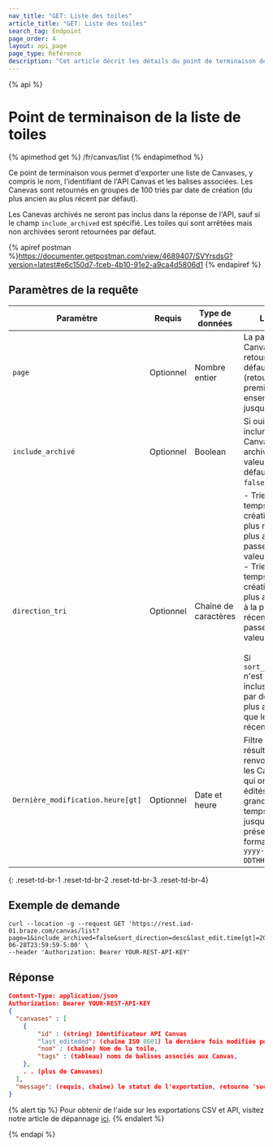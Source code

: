 ```yaml
---
nav_title: "GET: Liste des toiles"
article_title: "GET: Liste des toiles"
search_tag: Endpoint
page_order: 4
layout: api_page
page_type: Référence
description: "Cet article décrit les détails du point de terminaison de la liste des canevas."
---
```


{% api %}
# Point de terminaison de la liste de toiles
{% apimethod get %}
/fr/canvas/list
{% endapimethod %}

Ce point de terminaison vous permet d'exporter une liste de Canvases, y compris le nom, l'identifiant de l'API Canvas et les balises associées. Les Canevas sont retournés en groupes de 100 triés par date de création (du plus ancien au plus récent par défaut).

Les Canevas archivés ne seront pas inclus dans la réponse de l'API, sauf si le champ `include_archived` est spécifié. Les toiles qui sont arrêtées mais non archivées seront retournées par défaut.

{% apiref postman %}https://documenter.getpostman.com/view/4689407/SVYrsdsG?version=latest#e6c150d7-fceb-4b10-91e2-a9ca4d5806d1 {% endapiref %}

## Paramètres de la requête

| Paramètre                         | Requis    | Type de données      | Libellé                                                                                                                                                                                                                                                                                                                  |
| --------------------------------- | --------- | -------------------- | ------------------------------------------------------------------------------------------------------------------------------------------------------------------------------------------------------------------------------------------------------------------------------------------------------------------------ |
| `page`                            | Optionnel | Nombre entier        | La page de Canvases à retourner, par défaut à `0` (retourne le premier ensemble jusqu'à 100)                                                                                                                                                                                                                             |
| `include_archivé`                 | Optionnel | Boolean              | Si oui ou non inclure des Canvases archivés, la valeur par défaut est `false`.                                                                                                                                                                                                                                           |
| `direction_tri`                   | Optionnel | Chaîne de caractères | - Trier le temps de création du plus récent au plus ancien : passer dans la valeur `desc`.<br> - Trier le temps de création de la plus ancienne à la plus récente : passer dans la valeur `asc`. <br><br>Si `sort_direction` n'est pas incluse, l'ordre par défaut est plus ancien que le plus récent. |
| `Dernière_modification.heure[gt]` | Optionnel | Date et heure        | Filtre les résultats et ne renvoie que les Canvases qui ont été édités plus grand que le temps fourni jusqu'à présent. Le format est `yyyy-MM-DDTHH:mm:ss`.                                                                                                                                                              |
{: .reset-td-br-1 .reset-td-br-2 .reset-td-br-3  .reset-td-br-4}

## Exemple de demande
```
curl --location -g --request GET 'https://rest.iad-01.braze.com/canvas/list?page=1&include_archived=false&sort_direction=desc&last_edit.time[gt]=2020-06-28T23:59:59-5:00' \
--header 'Authorization: Bearer YOUR-REST-API-KEY'
```

## Réponse

```json
Content-Type: application/json
Authorization: Bearer YOUR-REST-API-KEY
{
  "canvases" : [
    {
        "id" : (string) Identificateur API Canvas
        "last_editeded": (chaîne ISO 8601) la dernière fois modifiée pour le message,
        "nom" : (chaîne) Nom de la toile,
        "tags" : (tableau) noms de balises associés aux Canvas,
    },
    . . (plus de Canvases)
  ],
  "message": (requis, chaîne) le statut de l'exportation, retourne 'success' quand complété sans erreurs
}
```
{% alert tip %}
Pour obtenir de l'aide sur les exportations CSV et API, visitez notre article de dépannage [ici]({{site.baseurl}}/user_guide/data_and_analytics/export_braze_data/export_troubleshooting/).
{% endalert %}

{% endapi %}

